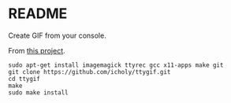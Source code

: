 # README

Create GIF from your console. 

From [this project](https://github.com/icholy/ttygif).

```
sudo apt-get install imagemagick ttyrec gcc x11-apps make git
git clone https://github.com/icholy/ttygif.git
cd ttygif
make
sudo make install
```
